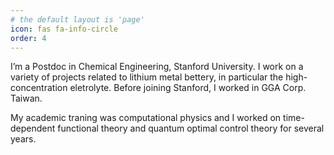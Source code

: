 ```yaml
---
# the default layout is 'page'
icon: fas fa-info-circle
order: 4
---
```


I’m a Postdoc in Chemical Engineering, Stanford University. I work on a variety of projects related to lithium metal bettery, in particular the high-concentration eletrolyte. Before joining Stanford, I worked in GGA Corp. Taiwan. 

My academic traning was computational physics and I worked on time-dependent functional theory and quantum optimal control theory for several years.

